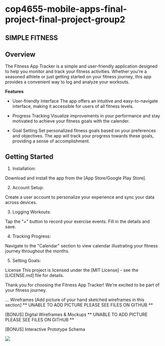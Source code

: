 # cop4655-mobile-apps-final-project-final-project-group2

SIMPLE FITNESS
--
**Overview**
--

The Fitness App Tracker is a simple and user-friendly application designed to help you monitor and track your fitness activities. Whether you're a seasoned athlete or just getting started on your fitness journey, this app provides a convenient way to log and analyze your workouts.

**Features**

- User-friendly Interface
The app offers an intuitive and easy-to-navigate interface, making it accessible for users of all fitness levels. 

- Progress Tracking
Visualize improvements in your performance and stay motivated to achieve your fitness goals with the calender.

- Goal Setting
Set personalized fitness goals based on your preferences and objectives. The app will track your progress towards these goals, providing a sense of accomplishment.

**Getting Started**
--
1. Installation:

Download and install the app from the [App Store/Google Play Store].

2. Account Setup:

Create a user account to personalize your experience and sync your data across devices.

3. Logging Workouts:

Tap the "+" button to record your exercise events. Fill in the details and save.

4. Tracking Progress:

Navigate to the "Calendar" section to view calendar illustrating your fitness journey throughout the months.

5. Setting Goals:


License
This project is licensed under the [MIT License] - see the [LICENSE.md] file for details.

Thank you for choosing the Fitness App Tracker! We're excited to be part of your fitness journey.


...
Wireframes
[Add picture of your hand sketched wireframes in this section] 
** UNABLE TO ADD PICTURE PLEASE SEE FILES ON GITHUB **

[BONUS] Digital Wireframes & Mockups
** UNABLE TO ADD PICTURE PLEASE SEE FILES ON GITHUB **

[BONUS] Interactive Prototype
Schema

<div>
    <a href="https://www.loom.com/share/9d6a86d54e264339996bbbce6cfea885">
      <p></p>
    </a>
    <a href="https://www.loom.com/share/9d6a86d54e264339996bbbce6cfea885">
      <img style="max-width:300px;" src="https://cdn.loom.com/sessions/thumbnails/9d6a86d54e264339996bbbce6cfea885-with-play.gif">
    </a>
  </div>
  
  


